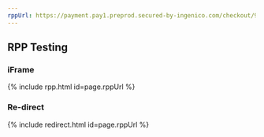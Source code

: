 ```yaml
---
rppUrl: https://payment.pay1.preprod.secured-by-ingenico.com/checkout/9960-76a2b273d5be48bc85154f8054949a71:062150ff-73a6-71ff-982d-368d7cf194ff:5a6bce7234c74cd588fe7200e59ac40b
---
```


## RPP Testing

### iFrame

{% include rpp.html id=page.rppUrl %}

### Re-direct

{% include redirect.html id=page.rppUrl %}
